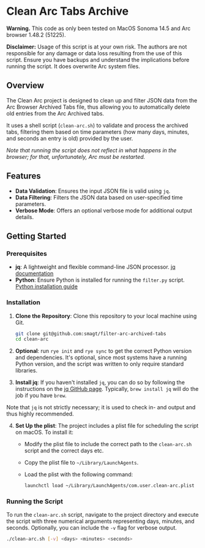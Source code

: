 # Clean Arc Tabs Archive

**Warning.**
This code as only been tested on MacOS Sonoma 14.5 and Arc browser 1.48.2 (51225).

**Disclaimer:**
Usage of this script is at your own risk. The authors are not responsible for any damage or data loss resulting from the use of this script. Ensure you have backups and understand the implications before running the script.  It does overwrite Arc system files.

## Overview

The Clean Arc project is designed to clean up and filter JSON data from the Arc Browser Archived Tabs file, thus allowing you to automatically delete old entries from the Arc Archived tabs.

It uses a shell script (`clean-arc.sh`) to validate and process the archived tabs, filtering them based on time parameters (how many days, minutes, and seconds an entry is old) provided by the user. 

_Note that running the script does not reflect in what happens in the browser; for that, unfortunately, Arc must be restarted._

## Features

- **Data Validation**: Ensures the input JSON file is valid using `jq`.
- **Data Filtering**: Filters the JSON data based on user-specified time parameters.
- **Verbose Mode**: Offers an optional verbose mode for additional output details.

## Getting Started

### Prerequisites

- **jq**: A lightweight and flexible command-line JSON processor. [jq documentation](https://stedolan.github.io/jq/)
- **Python**: Ensure Python is installed for running the `filter.py` script. [Python installation guide](https://www.python.org/downloads/)

### Installation

1. **Clone the Repository**: Clone this repository to your local machine using Git.

    ```bash
    git clone git@github.com:smagt/filter-arc-archived-tabs
    cd clean-arc
    ```

2. **Optional**: run `rye init` and `rye sync` to get the correct Python version and dependencies.  It's optional, since most systems have a running Python version, and the script was written to only require standard libraries.

3. **Install jq**: If you haven't installed `jq`, you can do so by following the instructions on the [jq GitHub page](https://github.com/stedolan/jq).  Typically, `brew install jq` will do the job if you have `brew`.

Note that `jq` is not strictly necessary; it is used to check in- and output and thus highly recommended.

4. **Set Up the plist**: The project includes a plist file for scheduling the script on macOS. To install it:

    - Modify the plist file to include the correct path to the `clean-arc.sh` script and the correct days etc.
    - Copy the plist file to `~/Library/LaunchAgents`.
    - Load the plist with the following command:

        ```bash
        launchctl load ~/Library/LaunchAgents/com.user.clean-arc.plist
        ```

### Running the Script

To run the `clean-arc.sh` script, navigate to the project directory and execute the script with three numerical arguments representing days, minutes, and seconds. Optionally, you can include the `-v` flag for verbose output.

```bash
./clean-arc.sh [-v] <days> <minutes> <seconds>
```

